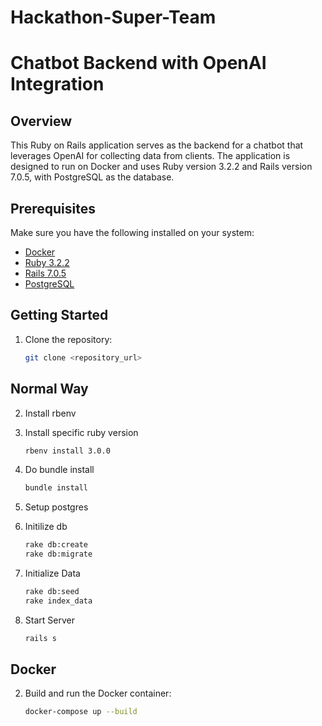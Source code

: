 # Hackathon-Super-Team
# Chatbot Backend with OpenAI Integration

## Overview

This Ruby on Rails application serves as the backend for a chatbot that leverages OpenAI for collecting data from clients. The application is designed to run on Docker and uses Ruby version 3.2.2 and Rails version 7.0.5, with PostgreSQL as the database.

## Prerequisites

Make sure you have the following installed on your system:

- [Docker](https://www.docker.com/)
- [Ruby 3.2.2](https://www.ruby-lang.org/)
- [Rails 7.0.5](https://rubyonrails.org/)
- [PostgreSQL](https://www.postgresql.org/)

## Getting Started

1. Clone the repository:
    ```bash
    git clone <repository_url>
    ```

## Normal Way

2. Install rbenv 

3. Install specific ruby version 
    ```bash
    rbenv install 3.0.0
    ```
4. Do bundle install
    ```bash
    bundle install
    ```
5. Setup postgres

6. Initilize db
    ```bash
    rake db:create
    rake db:migrate
    ```
7. Initialize Data 
    ```bash
    rake db:seed
    rake index_data 
    ```
8. Start Server 
    ```bash
    rails s
    ```
## Docker

2. Build and run the Docker container:
    ```bash
    docker-compose up --build
    ```
    
   
